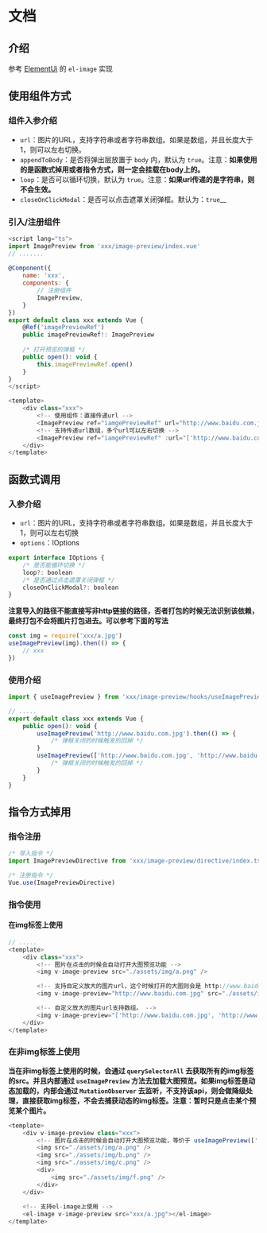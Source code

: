 # 文档## 介绍参考 [ElementUi](https://element.eleme.cn/#/zh-CN/component/color) 的 `el-image` 实现## 使用组件方式### 组件入参介绍- `url`：图片的URL，支持字符串或者字符串数组。如果是数组，并且长度大于1，则可以左右切换。- `appendToBody`：是否将弹出层放置于 `body` 内，默认为 `true`。注意：__如果使用的是函数式掉用或者指令方式，则一定会挂载在body上的。__- `loop`：是否可以循环切换，默认为 `true`。注意：__如果url传递的是字符串，则不会生效。__- `closeOnClickModal`：是否可以点击遮罩关闭弹框。默认为：`true`__### 引入/注册组件```javascript<script lang="ts">import ImagePreview from 'xxx/image-preview/index.vue'// .......    @Component({    name: 'xxx',    components: {        // 注册组件        ImagePreview,    }})export default class xxx extends Vue {    @Ref('imagePreviewRef')    public imagePreviewRef!: ImagePreview        /* 打开预览的弹框 */    public open(): void {        this.imagePreviewRef.open()        }}</script><template>    <div class="xxx">        <!-- 使用组件：直接传递url -->        <ImagePreview ref="iamgePreviewRef" url="http://www.baidu.com.jpg" :appendToBody="true"/>        <!-- 支持传递url数组，多个url可以左右切换 -->        <ImagePreview ref="iamgePreviewRef" :url="['http://www.baidu.com.jpg', 'http://www.baidu.com.1.jpg']" :loop="true"/>    </div></template>```## 函数式调用### 入参介绍- `url`：图片的URL，支持字符串或者字符串数组。如果是数组，并且长度大于1，则可以左右切换- `options`：IOptions```javascriptexport interface IOptions {    /* 是否能循环切换 */    loop?: boolean    /* 是否通过点击遮罩关闭弹框 */    closeOnClickModal?: boolean}```__注意导入的路径不能直接写非http链接的路径，否者打包的时候无法识别该依赖，最终打包不会将图片打包进去。可以参考下面的写法__```javascriptconst img = require('xxx/a.jpg')useImagePreview(img).then(() => {    // xxx})```### 使用介绍```javascriptimport { useImagePreview } from 'xxx/image-preview/hooks/useImagePreview.ts'// .....export default class xxx extends Vue {    public open(): void {        useImagePreview('http://www.baidu.com.jpg').then(() => {            /* 弹框关闭的时候触发的回掉 */        }        useImagePreview(['http://www.baidu.com.jpg', 'http://www.baidu.com1.jpg'], { loop: true }).then(() => {            /* 弹框关闭的时候触发的回掉 */        }    }}```## 指令方式掉用### 指令注册```javascript/* 导入指令 */import ImagePreviewDirective from 'xxx/image-preview/directive/index.ts'/* 注册指令 */Vue.use(ImagePreviewDirective)```### 指令使用#### 在img标签上使用```javascript// .....<template>    <div class="xxx">        <!-- 图片在点击的时候会自动打开大图预览功能 -->        <img v-image-preview src="./assets/img/a.png" />        <!-- 支持自定义放大的图片url，这个时候打开的大图则会是 http://www.baidu.com.jpg -->        <img v-image-preview="http://www.baidu.com.jpg" src="./assets/img/a.png" />        <!-- 自定义放大的图片url支持数组。 -->        <img v-image-preview="['http://www.baidu.com.jpg', 'http://www.baidu.com.2.jpg']" src="./assets/img/a.png" />    </div></template>```### 在非img标签上使用__当在非img标签上使用的时候，会通过 `querySelectorAll` 去获取所有的img标签的src。并且内部通过 `useImagePreview` 方法去加载大图预览。如果img标签是动态加载的，内部会通过 `MutationObserver` 去监听，不支持该api，则会做降级处理，直接获取img标签，不会去捕获动态的img标签。注意：暂时只是点击某个预览某个图片。__```javascript<template>    <div v-image-preview class="xxx">        <!-- 图片在点击的时候会自动打开大图预览功能，等价于 useImagePreview(['./assets/img/a.png', './assets/img/b.png', './assets/img/c.png', './assets/img/f.png']) -->        <img src="./assets/img/a.png" />        <img src="./assets/img/b.png" />        <img src="./assets/img/c.png" />        <div>            <img src="./assets/img/f.png" />        </div>    </div>        <!-- 支持el-image上使用 -->    <el-image v-image-preview src="xxx/a.jpg"></el-image></template>```
